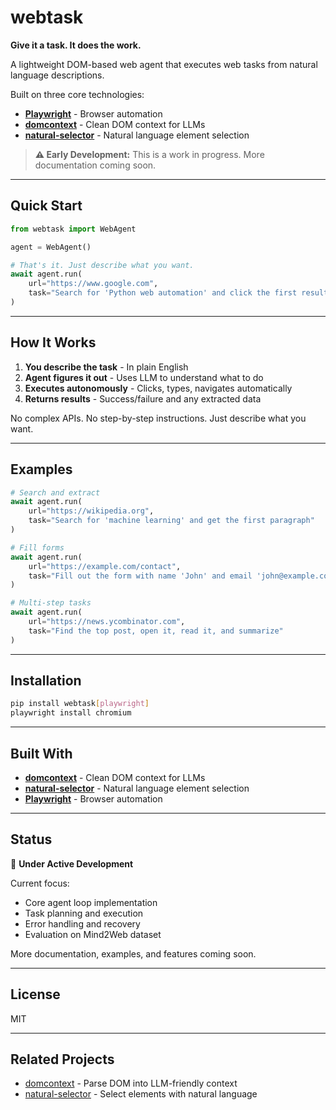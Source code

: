 # webtask

**Give it a task. It does the work.**

A lightweight DOM-based web agent that executes web tasks from natural language descriptions.

Built on three core technologies:
- **[Playwright](https://playwright.dev/)** - Browser automation
- **[domcontext](https://github.com/steve-z-wang/domcontext)** - Clean DOM context for LLMs
- **[natural-selector](https://github.com/steve-z-wang/natural-selector)** - Natural language element selection

> **⚠️ Early Development:** This is a work in progress. More documentation coming soon.

---

## Quick Start

```python
from webtask import WebAgent

agent = WebAgent()

# That's it. Just describe what you want.
await agent.run(
    url="https://www.google.com",
    task="Search for 'Python web automation' and click the first result"
)
```

---

## How It Works

1. **You describe the task** - In plain English
2. **Agent figures it out** - Uses LLM to understand what to do
3. **Executes autonomously** - Clicks, types, navigates automatically
4. **Returns results** - Success/failure and any extracted data

No complex APIs. No step-by-step instructions. Just describe what you want.

---

## Examples

```python
# Search and extract
await agent.run(
    url="https://wikipedia.org",
    task="Search for 'machine learning' and get the first paragraph"
)

# Fill forms
await agent.run(
    url="https://example.com/contact",
    task="Fill out the form with name 'John' and email 'john@example.com', then submit"
)

# Multi-step tasks
await agent.run(
    url="https://news.ycombinator.com",
    task="Find the top post, open it, read it, and summarize"
)
```

---

## Installation

```bash
pip install webtask[playwright]
playwright install chromium
```

---

## Built With

- **[domcontext](https://github.com/steve-z-wang/domcontext)** - Clean DOM context for LLMs
- **[natural-selector](https://github.com/steve-z-wang/natural-selector)** - Natural language element selection
- **[Playwright](https://playwright.dev/)** - Browser automation

---

## Status

🚧 **Under Active Development**

Current focus:
- Core agent loop implementation
- Task planning and execution
- Error handling and recovery
- Evaluation on Mind2Web dataset

More documentation, examples, and features coming soon.

---

## License

MIT

---

## Related Projects

- [domcontext](https://github.com/steve-z-wang/domcontext) - Parse DOM into LLM-friendly context
- [natural-selector](https://github.com/steve-z-wang/natural-selector) - Select elements with natural language
